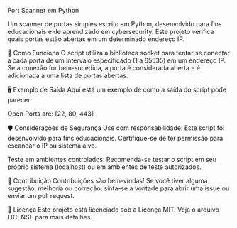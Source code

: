 

Port Scanner em Python

Um scanner de portas simples escrito em Python, desenvolvido para fins educacionais e de aprendizado em cybersecurity. Este projeto verifica quais portas estão abertas em um determinado endereço IP.

🚀 Como Funciona
O script utiliza a biblioteca socket para tentar se conectar a cada porta de um intervalo especificado (1 a 65535) em um endereço IP. Se a conexão for bem-sucedida, a porta é considerada aberta e é adicionada a uma lista de portas abertas.

🖥️ Exemplo de Saída
Aqui está um exemplo de como a saída do script pode parecer:


Open Ports are: 
[22, 80, 443]

🛡️ Considerações de Segurança
Use com responsabilidade: Este script foi desenvolvido para fins educacionais. Certifique-se de ter permissão para escanear o IP ou sistema alvo.

Teste em ambientes controlados: Recomenda-se testar o script em seu próprio sistema (localhost) ou em ambientes de teste autorizados.

🤝 Contribuição
Contribuições são bem-vindas! Se você tiver alguma sugestão, melhoria ou correção, sinta-se à vontade para abrir uma issue ou enviar um pull request.

📄 Licença
Este projeto está licenciado sob a Licença MIT. Veja o arquivo LICENSE para mais detalhes.
